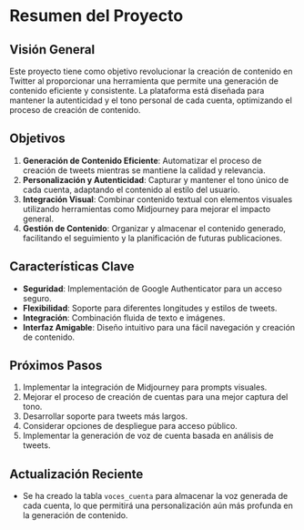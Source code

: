 # Resumen del Proyecto

## Visión General
Este proyecto tiene como objetivo revolucionar la creación de contenido en Twitter al proporcionar una herramienta que permite una generación de contenido eficiente y consistente. La plataforma está diseñada para mantener la autenticidad y el tono personal de cada cuenta, optimizando el proceso de creación de contenido.

## Objetivos
1. **Generación de Contenido Eficiente**: Automatizar el proceso de creación de tweets mientras se mantiene la calidad y relevancia.
2. **Personalización y Autenticidad**: Capturar y mantener el tono único de cada cuenta, adaptando el contenido al estilo del usuario.
3. **Integración Visual**: Combinar contenido textual con elementos visuales utilizando herramientas como Midjourney para mejorar el impacto general.
4. **Gestión de Contenido**: Organizar y almacenar el contenido generado, facilitando el seguimiento y la planificación de futuras publicaciones.

## Características Clave
- **Seguridad**: Implementación de Google Authenticator para un acceso seguro.
- **Flexibilidad**: Soporte para diferentes longitudes y estilos de tweets.
- **Integración**: Combinación fluida de texto e imágenes.
- **Interfaz Amigable**: Diseño intuitivo para una fácil navegación y creación de contenido.

## Próximos Pasos
1. Implementar la integración de Midjourney para prompts visuales.
2. Mejorar el proceso de creación de cuentas para una mejor captura del tono.
3. Desarrollar soporte para tweets más largos.
4. Considerar opciones de despliegue para acceso público.
5. Implementar la generación de voz de cuenta basada en análisis de tweets.

## Actualización Reciente
- Se ha creado la tabla `voces_cuenta` para almacenar la voz generada de cada cuenta, lo que permitirá una personalización aún más profunda en la generación de contenido.
